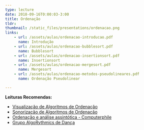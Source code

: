 ```yaml
---
type: lecture
date: 2018-09-16T0:00:03-3:00
title: Ordenação
tldr: 
thumbnail: /static_files/presentations/ordenacao.png
links: 
    - url: /assets/aulas/ordenacao-introducao.pdf
      name: Introdução
    - url: /assets/aulas/ordenacao-bubblesort.pdf
      name: Bubblesort
    - url: /assets/aulas/ordenacao-insertionsort.pdf
      name: Insertionsort
    - url: /assets/aulas/ordenacao-mergesort.pdf
      name: Mergesort
    - url: /assets/aulas/ordenacao-metodos-pseudolineares.pdf
      name: Ordenação Pseudolinear

---
```


**Leituras Recomendas:**
- [Visualização de Algoritmos de Ordenação](https://visualgo.net/en/sorting)
- [Sonorização de Algoritmos de Ordenação](https://www.youtube.com/watch?v=kPRA0W1kECg) 
- [Ordenação e análise assintótica - Computerphile](https://www.youtube.com/watch?v=kgBjXUE_Nwc)
- [Grupo AlgoRythmics de Dança](https://www.youtube.com/channel/UCIqiLefbVHsOAXDAxQJH7Xw)